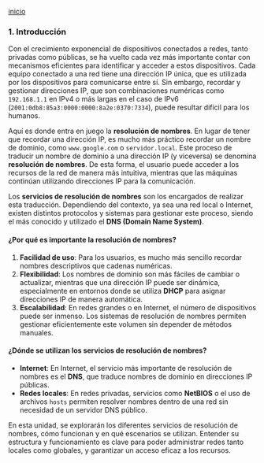 [inicio](./SR03.md)

### **1. Introducción**

Con el crecimiento exponencial de dispositivos conectados a redes, tanto privadas como públicas, se ha vuelto cada vez más importante contar con mecanismos eficientes para identificar y acceder a estos dispositivos. Cada equipo conectado a una red tiene una dirección IP única, que es utilizada por los dispositivos para comunicarse entre sí. Sin embargo, recordar y gestionar direcciones IP, que son combinaciones numéricas como `192.168.1.1` en IPv4 o más largas en el caso de IPv6 (`2001:0db8:85a3:0000:0000:8a2e:0370:7334`), puede resultar difícil para los humanos.

Aquí es donde entra en juego la **resolución de nombres**. En lugar de tener que recordar una dirección IP, es mucho más práctico recordar un nombre de dominio, como `www.google.com` o `servidor.local`. Este proceso de traducir un nombre de dominio a una dirección IP (y viceversa) se denomina **resolución de nombres**. De esta forma, el usuario puede acceder a los recursos de la red de manera más intuitiva, mientras que las máquinas continúan utilizando direcciones IP para la comunicación.

Los **servicios de resolución de nombres** son los encargados de realizar esta traducción. Dependiendo del contexto, ya sea una red local o Internet, existen distintos protocolos y sistemas para gestionar este proceso, siendo el más conocido y utilizado el **DNS (Domain Name System)**.

#### ¿Por qué es importante la resolución de nombres?

1. **Facilidad de uso**: Para los usuarios, es mucho más sencillo recordar nombres descriptivos que cadenas numéricas.
2. **Flexibilidad**: Los nombres de dominio son más fáciles de cambiar o actualizar, mientras que una dirección IP puede ser dinámica, especialmente en entornos donde se utiliza **DHCP** para asignar direcciones IP de manera automática.
3. **Escalabilidad**: En redes grandes o en Internet, el número de dispositivos puede ser inmenso. Los sistemas de resolución de nombres permiten gestionar eficientemente este volumen sin depender de métodos manuales.

#### ¿Dónde se utilizan los servicios de resolución de nombres?

- **Internet**: En Internet, el servicio más importante de resolución de nombres es el **DNS**, que traduce nombres de dominio en direcciones IP públicas.
- **Redes locales**: En redes privadas, servicios como **NetBIOS** o el uso de archivos `hosts` permiten resolver nombres dentro de una red sin necesidad de un servidor DNS público.

En esta unidad, se explorarán los diferentes servicios de resolución de nombres, cómo funcionan y en qué escenarios se utilizan. Entender su estructura y funcionamiento es clave para poder administrar redes tanto locales como globales, y garantizar un acceso eficaz a los recursos.


